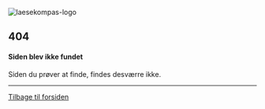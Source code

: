 ![laesekompas-logo](https://user-images.githubusercontent.com/36037828/48554601-20c60700-e8df-11e8-80d7-b2dc035a416a.png)

## 404

#### Siden blev ikke fundet

Siden du prøver at finde, findes desværre ikke.

---

[Tilbage til forsiden](/)
